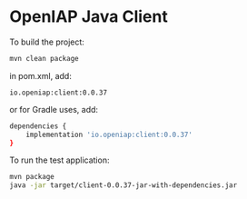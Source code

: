 # OpenIAP Java Client

To build the project:
```bash
mvn clean package
```

in pom.xml, add:
```
io.openiap:client:0.0.37
```

or for Gradle uses, add:
```bash
dependencies {
    implementation 'io.openiap:client:0.0.37'
}
```

To run the test application:
```bash
mvn package
java -jar target/client-0.0.37-jar-with-dependencies.jar
```

